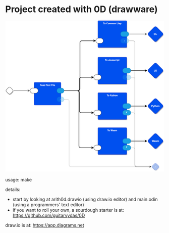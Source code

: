 # Project created with 0D (drawware)

![source code simple arithmetic parser to WASM, JS, Python, Common Lisp](./doc/arith0d-main.drawio.svg)

usage: make

details: 
- start by looking at arith0d.drawio (using draw.io editor) and main.odin (using a programmers' text editor)
- if you want to roll your own, a sourdough starter is at: https://github.com/guitarvydas/0D

draw.io is at: https://app.diagrams.net
